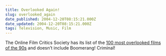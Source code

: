 ```yaml
---
title: Overlooked Again!
slug: overlooked_again
date_published: 2004-12-20T08:15:21.000Z
date_updated: 2004-12-20T08:15:21.000Z
tags: Television, Music, Film
---
```


The Online Film Critics Society has its list of the [100 most overlooked films of the 90s](http://ofcs.rottentomatoes.com/pages/pr/1990overlooked) and doesn’t include Boomerang! Criminal!
